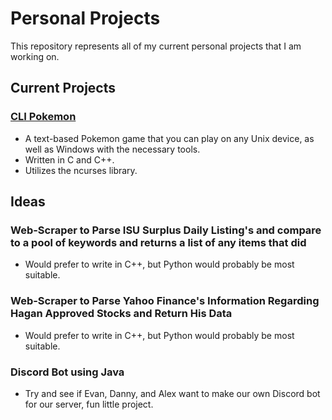 # Personal Projects
 This repository represents all of my current personal projects that I am working on.

## Current Projects
### [CLI Pokemon](https://github.com/damdalf/Personal-Projects/tree/main/cli_pokemon)
* A text-based Pokemon game that you can play on any Unix device, as well as Windows with the necessary tools.
 * Written in C and C++.
 * Utilizes the ncurses library.

## Ideas
### Web-Scraper to Parse ISU Surplus Daily Listing's and compare to a pool of keywords and returns a list of any items that did
 * Would prefer to write in C++, but Python would probably be most suitable.


### Web-Scraper to Parse Yahoo Finance's Information Regarding Hagan Approved Stocks and Return His Data
 * Would prefer to write in C++, but Python would probably be most suitable.

### Discord Bot using Java
 * Try and see if Evan, Danny, and Alex want to make our own Discord bot for our server, fun little project.
